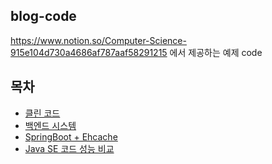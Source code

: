 ## blog-code

https://www.notion.so/Computer-Science-915e104d730a4686af787aaf58291215 에서 제공하는 예제 code

## 목차

- [클린 코드](https://github.com/Junhan0037/blog-code/tree/master/cleancode)
- [백엔드 시스템](https://github.com/Junhan0037/blog-code/tree/master/backend-system)
- [SpringBoot + Ehcache](https://github.com/Junhan0037/blog-code/tree/master/spring-cache)
- [Java SE 코드 성능 비교](https://github.com/Junhan0037/blog-code/tree/master/java-performance)
